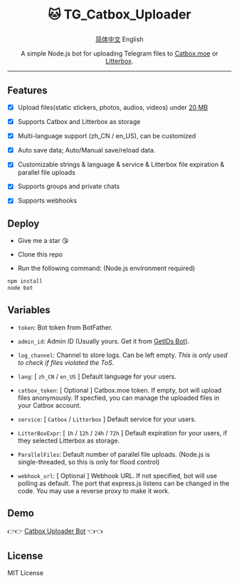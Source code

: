 # <p align="center">🐱 TG_Catbox_Uploader</p>

<p align="center"><a href="https://github.com/AnotiaWang/TG_Catbox_Uploader#readme">简体中文</a> English</p>

<p align="center">A simple Node.js bot for uploading Telegram files to <a href="https://catbox.moe">Catbox.moe</a> or <a href="https://litterbox.catbox.moe">Litterbox</a>.</p>

------------ 

## Features

- [x] Upload files(static stickers, photos, audios, videos) under [20 MB](https://core.telegram.org/bots/api#getfile)

- [x] Supports Catbox and Litterbox as storage

- [x] Multi-language support (zh_CN / en_US), can be customized

- [x] Auto save data; Auto/Manual save/reload data.

- [x] Customizable strings & language & service & Litterbox file expiration & parallel file uploads

- [x] Supports groups and private chats

- [x] Supports webhooks

## Deploy

- Give me a star 😘

- Clone this repo

- Run the following command: (Node.js environment required)

```Bash
npm install
node bot
```

## Variables

- `token`: Bot token from BotFather.

- `admin_id`: Admin ID (Usually yours. Get it from [GetIDs Bot](https://t.me/getidsbot)).

- `log_channel`: Channel to store logs. Can be left empty. *This is only used to check if files violated the ToS*.

- `lang`: [ `zh_CN` / `en_US` ] Default language for your users.

- `catbox_token`: [ Optional ] Catbox.moe token. If empty, bot will upload files anonymously. If specfied, you can manage the uploaded files in your Catbox account.

- `service`: [ `Catbox` / `Litterbox` ] Default service for your users.

- `LitterBoxExpr`: [ `1h` / `12h` / `24h` / `72h` ] Default expiration for your users, if they selected Litterbox as storage.

- `ParallelFiles`: Default number of parallel file uploads. (Node.js is single-threaded, so this is only for flood control)

- `webhook_url`: [ Optional ] Webhook URL. If not specified, bot will use polling as default. The port that express.js listens can be changed in the code. You may use a reverse proxy to make it work.

## Demo

👉👉 [Catbox Uploader Bot](https://t.me/CatboxUploaderBot) 👈👈

## License

MIT License